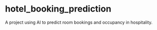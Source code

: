 # hotel_booking_prediction
A project using AI to predict room bookings and occupancy in hospitality.
